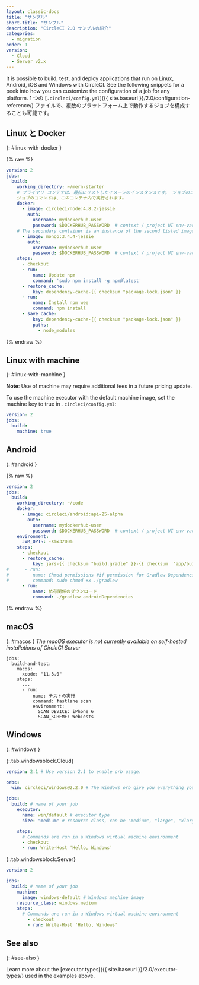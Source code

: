 ```yaml
---
layout: classic-docs
title: "サンプル"
short-title: "サンプル"
description: "CircleCI 2.0 サンプルの紹介"
categories:
  - migration
order: 1
version:
  - Cloud
  - Server v2.x
---
```



It is possible to build, test, and deploy applications that run on Linux, Android, iOS and Windows with CircleCI. See the following snippets for a peek into how you can customize the configuration of a job for any platform. 1 つの [`.circleci/config.yml`]({{ site.baseurl }}/2.0/configuration-reference/) ファイルで、複数のプラットフォーム上で動作するジョブを構成することも可能です。

## Linux と Docker
{: #linux-with-docker }

{% raw %}

```yaml
version: 2
jobs:
  build:
    working_directory: ~/mern-starter
    # プライマリ コンテナは、最初にリストしたイメージのインスタンスです。 ジョブのコマンドは、このコンテナ内で実行されます。
    ジョブのコマンドは、このコンテナ内で実行されます。
    docker:
      - image: circleci/node:4.8.2-jessie
        auth:
          username: mydockerhub-user
          password: $DOCKERHUB_PASSWORD  # context / project UI env-var reference
    # The secondary container is an instance of the second listed image which is run in a common network where ports exposed on the primary container are available on localhost.
      - image: mongo:3.4.4-jessie
        auth:
          username: mydockerhub-user
          password: $DOCKERHUB_PASSWORD  # context / project UI env-var reference
    steps:
      - checkout
      - run:
          name: Update npm
          command: 'sudo npm install -g npm@latest'
      - restore_cache:
          key: dependency-cache-{{ checksum "package-lock.json" }}
      - run:
          name: Install npm wee
          command: npm install
      - save_cache:
          key: dependency-cache-{{ checksum "package-lock.json" }}
          paths:
            - node_modules
```

{% endraw %}

## Linux with machine
{: #linux-with-machine }

**Note**: Use of machine may require additional fees in a future pricing update.

To use the machine executor with the default machine image, set the machine key to true in `.circleci/config.yml`:

```yaml
version: 2
jobs:
  build:
    machine: true
```

## Android
{: #android }

{% raw %}

```yaml
version: 2
jobs:
  build:
    working_directory: ~/code
    docker:
      - image: circleci/android:api-25-alpha
        auth:
          username: mydockerhub-user
          password: $DOCKERHUB_PASSWORD  # context / project UI env-var reference
    environment:
      JVM_OPTS: -Xmx3200m
    steps:
      - checkout
      - restore_cache:
          key: jars-{{ checksum "build.gradle" }}-{{ checksum  "app/build.gradle" }}
#      - run:
#         name: Chmod permissions #if permission for Gradlew Dependencies fail, use this.
#         command: sudo chmod +x ./gradlew
      - run:
          name: 依存関係のダウンロード
          command: ./gradlew androidDependencies
```

{% endraw %}

## macOS
{: #macos }
_The macOS executor is not currently available on self-hosted installations of CircleCI Server_

```
jobs:
  build-and-test:
    macos:
      xcode: "11.3.0"
    steps:
      ...
      - run:
          name: テストの実行
          command: fastlane scan
          environment:
            SCAN_DEVICE: iPhone 6
            SCAN_SCHEME: WebTests

```

## Windows
{: #windows }

{:.tab.windowsblock.Cloud}
```yaml
version: 2.1 # Use version 2.1 to enable orb usage.

orbs:
  win: circleci/windows@2.2.0 # The Windows orb give you everything you need to start using the Windows executor.

jobs:
  build: # name of your job
    executor:
      name: win/default # executor type
      size: "medium" # resource class, can be "medium", "large", "xlarge", "2xlarge", defaults to "medium" if not specified

    steps:
      # Commands are run in a Windows virtual machine environment
      - checkout
      - run: Write-Host 'Hello, Windows'
```

{:.tab.windowsblock.Server}
```yaml
version: 2

jobs:
  build: # name of your job
    machine:
      image: windows-default # Windows machine image
    resource_class: windows.medium
    steps:
      # Commands are run in a Windows virtual machine environment
        - checkout
        - run: Write-Host 'Hello, Windows'
```

## See also
{: #see-also }

Learn more about the [executor types]({{ site.baseurl }}/2.0/executor-types/) used in the examples above.
